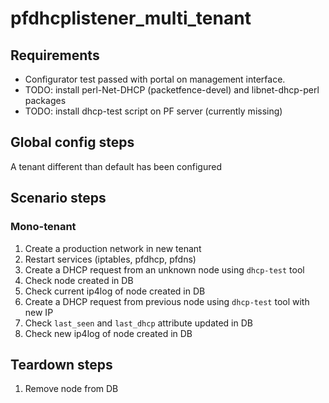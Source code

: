 # pfdhcplistener_multi_tenant

## Requirements
- Configurator test passed with portal on management interface.
- TODO: install perl-Net-DHCP (packetfence-devel) and libnet-dhcp-perl
  packages
- TODO: install dhcp-test script on PF server (currently missing)

## Global config steps
A tenant different than default has been configured

## Scenario steps

### Mono-tenant
1. Create a production network in new tenant
1. Restart services (iptables, pfdhcp, pfdns)
1. Create a DHCP request from an unknown node using `dhcp-test` tool
1. Check node created in DB
1. Check current ip4log of node created in DB
1. Create a DHCP request from previous node using `dhcp-test` tool with new IP
1. Check `last_seen` and `last_dhcp` attribute updated in DB 
1. Check new ip4log of node created in DB

## Teardown steps
1. Remove node from DB
